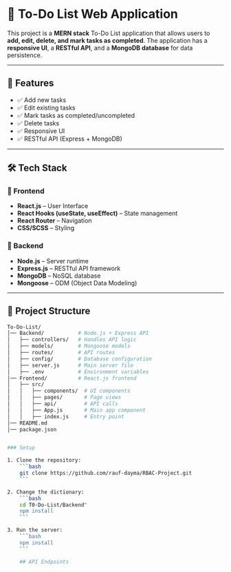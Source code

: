 # 📝 To-Do List Web Application

This project is a **MERN stack** To-Do List application that allows users to **add, edit, delete, and mark tasks as completed**. The application has a **responsive UI**, a **RESTful API**, and a **MongoDB database** for data persistence.

---

## 🚀 Features

- ✅ Add new tasks  
- ✅ Edit existing tasks  
- ✅ Mark tasks as completed/uncompleted  
- ✅ Delete tasks  
- ✅ Responsive UI  
- ✅ RESTful API (Express + MongoDB)  

---

## 🛠 Tech Stack  

### 🔹 Frontend  
- **React.js** – User Interface  
- **React Hooks (useState, useEffect)** – State management  
- **React Router** – Navigation  
- **CSS/SCSS** – Styling  

### 🔹 Backend  
- **Node.js** – Server runtime  
- **Express.js** – RESTful API framework  
- **MongoDB** – NoSQL database  
- **Mongoose** – ODM (Object Data Modeling)  

---

## 📁 Project Structure

```bash
To-Do-List/
│── Backend/           # Node.js + Express API
│   ├── controllers/   # Handles API logic
│   ├── models/        # Mongoose models
│   ├── routes/        # API routes
│   ├── config/        # Database configuration
│   ├── server.js      # Main server file
│   ├── .env           # Environment variables
│── Frontend/          # React.js frontend
│   ├── src/
│   │   ├── components/  # UI components
│   │   ├── pages/       # Page views
│   │   ├── api/         # API calls
│   │   ├── App.js       # Main app component
│   │   ├── index.js     # Entry point
│── README.md
│── package.json


### Setup

1. Clone the repository:
    ```bash
    git clone https://github.com/rauf-dayma/RBAC-Project.git
    ```

2. Change the dictionary:
    ```bash
    cd T0-Do-List/Backend"
    npm install
    ```

3. Run the server:
    ```bash
    npm install
    ```

    ## API Endpoints
    
